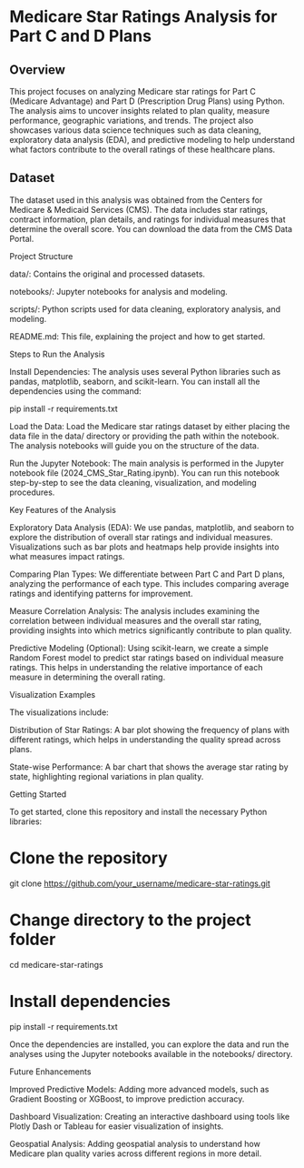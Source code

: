 # Medicare Star Ratings Analysis for Part C and D Plans

## Overview

This project focuses on analyzing Medicare star ratings for Part C (Medicare Advantage) and Part D (Prescription Drug Plans) using Python. The analysis aims to uncover insights related to plan quality, measure performance, geographic variations, and trends. The project also showcases various data science techniques such as data cleaning, exploratory data analysis (EDA), and predictive modeling to help understand what factors contribute to the overall ratings of these healthcare plans.

## Dataset

The dataset used in this analysis was obtained from the Centers for Medicare & Medicaid Services (CMS). The data includes star ratings, contract information, plan details, and ratings for individual measures that determine the overall score. You can download the data from the CMS Data Portal.

Project Structure

data/: Contains the original and processed datasets.

notebooks/: Jupyter notebooks for analysis and modeling.

scripts/: Python scripts used for data cleaning, exploratory analysis, and modeling.

README.md: This file, explaining the project and how to get started.

Steps to Run the Analysis

Install Dependencies:
The analysis uses several Python libraries such as pandas, matplotlib, seaborn, and scikit-learn. You can install all the dependencies using the command:

pip install -r requirements.txt

Load the Data:
Load the Medicare star ratings dataset by either placing the data file in the data/ directory or providing the path within the notebook. The analysis notebooks will guide you on the structure of the data.

Run the Jupyter Notebook:
The main analysis is performed in the Jupyter notebook file (2024_CMS_Star_Rating.ipynb). You can run this notebook step-by-step to see the data cleaning, visualization, and modeling procedures.

Key Features of the Analysis

Exploratory Data Analysis (EDA):
We use pandas, matplotlib, and seaborn to explore the distribution of overall star ratings and individual measures. Visualizations such as bar plots and heatmaps help provide insights into what measures impact ratings.

Comparing Plan Types:
We differentiate between Part C and Part D plans, analyzing the performance of each type. This includes comparing average ratings and identifying patterns for improvement.

Measure Correlation Analysis:
The analysis includes examining the correlation between individual measures and the overall star rating, providing insights into which metrics significantly contribute to plan quality.

Predictive Modeling (Optional):
Using scikit-learn, we create a simple Random Forest model to predict star ratings based on individual measure ratings. This helps in understanding the relative importance of each measure in determining the overall rating.

Visualization Examples

The visualizations include:

Distribution of Star Ratings: A bar plot showing the frequency of plans with different ratings, which helps in understanding the quality spread across plans.

State-wise Performance: A bar chart that shows the average star rating by state, highlighting regional variations in plan quality.

Getting Started

To get started, clone this repository and install the necessary Python libraries:

# Clone the repository
git clone https://github.com/your_username/medicare-star-ratings.git

# Change directory to the project folder
cd medicare-star-ratings

# Install dependencies
pip install -r requirements.txt

Once the dependencies are installed, you can explore the data and run the analyses using the Jupyter notebooks available in the notebooks/ directory.

Future Enhancements

Improved Predictive Models: Adding more advanced models, such as Gradient Boosting or XGBoost, to improve prediction accuracy.

Dashboard Visualization: Creating an interactive dashboard using tools like Plotly Dash or Tableau for easier visualization of insights.

Geospatial Analysis: Adding geospatial analysis to understand how Medicare plan quality varies across different regions in more detail.


